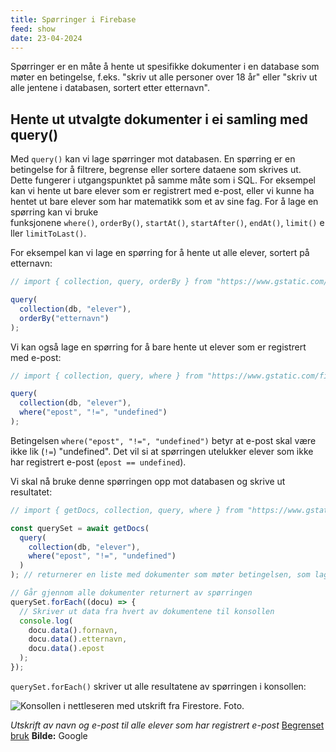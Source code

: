 ```yaml
---
title: Spørringer i Firebase
feed: show
date: 23-04-2024
---
```

Spørringer er en måte å hente ut spesifikke dokumenter i en database som møter en betingelse, f.eks. "skriv ut alle personer over 18 år" eller "skriv ut alle jentene i databasen, sortert etter etternavn".
## Hente ut utvalgte dokumenter i ei samling med query()

Med `query()` kan vi lage spørringer mot databasen. En spørring er en betingelse for å filtrere, begrense eller sortere dataene som skrives ut. Dette fungerer i utgangspunktet på samme måte som i SQL. For eksempel kan vi hente ut bare elever som er registrert med e-post, eller vi kunne ha hentet ut bare elever som har matematikk som et av sine fag. For å lage en spørring kan vi bruke funksjonene `where()`, `orderBy()`, `startAt()`, `startAfter()`, `endAt()`, `limit()` eller `limitToLast()`.

For eksempel kan vi lage en spørring for å hente ut alle elever, sortert på etternavn:

```js
// import { collection, query, orderBy } from "https://www.gstatic.com/firebasejs/9.6.3/firebase-firestore.js";

query(
  collection(db, "elever"), 
  orderBy("etternavn")
);

```

Vi kan også lage en spørring for å bare hente ut elever som er registrert med e-post:

```js
// import { collection, query, where } from "https://www.gstatic.com/firebasejs/9.6.3/firebase-firestore.js";

query(
  collection(db, "elever"), 
  where("epost", "!=", "undefined")
);
```

Betingelsen `where("epost", "!=", "undefined")` betyr at e-post skal være ikke lik (`!=`) "undefined". Det vil si at spørringen utelukker elever som ikke har registrert e-post (`epost == undefined`).

Vi skal nå bruke denne spørringen opp mot databasen og skrive ut resultatet:

```js
// import { getDocs, collection, query, where } from "https://www.gstatic.com/firebasejs/9.6.3/firebase-firestore.js";

const querySet = await getDocs(
  query(
    collection(db, "elever"), 
    where("epost", "!=", "undefined")
  )
); // returnerer en liste med dokumenter som møter betingelsen, som lagres i listen/arrayen querySet

// Går gjennom alle dokumenter returnert av spørringen
querySet.forEach((docu) => {
  // Skriver ut data fra hvert av dokumentene til konsollen
  console.log(
    docu.data().fornavn, 
    docu.data().etternavn, 
    docu.data().epost
  );
});
```


`querySet.forEach()` skriver ut alle resultatene av spørringen i konsollen:

![Konsollen i nettleseren med utskrift fra Firestore. Foto.](https://api.ndla.no/image-api/raw/DK3dncOM.png?width=1024)

*Utskrift av navn og e-post til alle elever som har registrert e-post* [Begrenset bruk](https://ndla.no/nb/article/opphavsrett) **Bilde:** Google